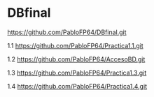 # DBfinal
https://github.com/PabloFP64/DBfinal.git


1.1 https://github.com/PabloFP64/Practica1.1.git


1.2 https://github.com/PabloFP64/AccesoBD.git


1.3 https://github.com/PabloFP64/Practica1.3.git


1.4 https://github.com/PabloFP64/Practica1.4.git


